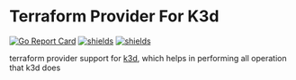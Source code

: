 # Terraform Provider For K3d


[![Go Report Card](https://goreportcard.com/badge/github.com/nikhilsbhat/terraform-provider-rancherk3d)](https://goreportcard.com/report/github.com/nikhilsbhat/terraform-provider-rancherk3d)  [![shields](https://img.shields.io/badge/license-mit-brightgreen)](https://github.com/nikhilsbhat/terraform-provider-rancherk3d/blob/master/LICENSE) [![shields](https://godoc.org/github.com/nikhilsbhat/terraform-provider-rancherk3d?status.svg)](https://godoc.org/github.com/nikhilsbhat/terraform-provider-rancherk3d)


terraform provider support for [k3d](https://k3d.io/), which helps in performing all operation that k3d does
